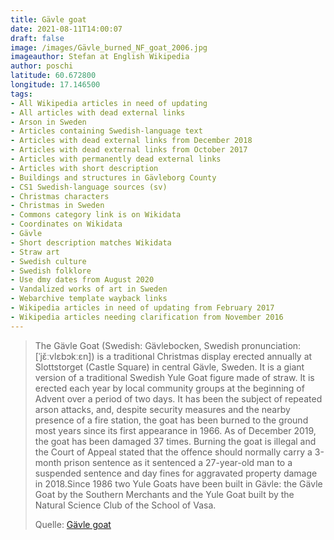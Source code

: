 ```yaml
---
title: Gävle goat
date: 2021-08-11T14:00:07
draft: false
image: /images/Gävle_burned_NF_goat_2006.jpg
imageauthor: Stefan at English Wikipedia
author: poschi
latitude: 60.672800
longitude: 17.146500
tags: 
- All Wikipedia articles in need of updating
- All articles with dead external links
- Arson in Sweden
- Articles containing Swedish-language text
- Articles with dead external links from December 2018
- Articles with dead external links from October 2017
- Articles with permanently dead external links
- Articles with short description
- Buildings and structures in Gävleborg County
- CS1 Swedish-language sources (sv)
- Christmas characters
- Christmas in Sweden
- Commons category link is on Wikidata
- Coordinates on Wikidata
- Gävle
- Short description matches Wikidata
- Straw art
- Swedish culture
- Swedish folklore
- Use dmy dates from August 2020
- Vandalized works of art in Sweden
- Webarchive template wayback links
- Wikipedia articles in need of updating from February 2017
- Wikipedia articles needing clarification from November 2016
---
```




> The Gävle Goat (Swedish: Gävlebocken, Swedish pronunciation: [ˈjɛ̌ːvlɛbɔkːɛn])
> is a traditional Christmas display erected annually at Slottstorget (Castle
> Square) in central Gävle, Sweden. It is a giant version of a traditional
> Swedish Yule Goat figure made of straw. It is erected each year by local
> community groups at the beginning of Advent over a period of two days. It has
> been the subject of repeated arson attacks, and, despite security measures and
> the nearby presence of a fire station, the goat has been burned to the ground
> most years since its first appearance in 1966. As of December 2019, the goat
> has been damaged 37 times. Burning the goat is illegal and the Court of Appeal
> stated that the offence should normally carry a 3-month prison sentence as it
> sentenced a 27-year-old man to a suspended sentence and day fines for
> aggravated property damage in 2018.Since 1986 two Yule Goats have been built
> in Gävle: the Gävle Goat by the Southern Merchants and the Yule Goat built by
> the Natural Science Club of the School of Vasa.
>
> Quelle: [Gävle goat](https://en.wikipedia.org/wiki/G%C3%A4vle_goat)
